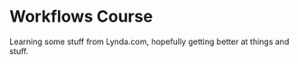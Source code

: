 # Workflows Course

Learning some stuff from Lynda.com, hopefully getting better at things and stuff. 
